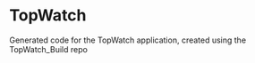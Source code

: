 TopWatch
========

Generated code for the TopWatch application, created using the TopWatch_Build repo